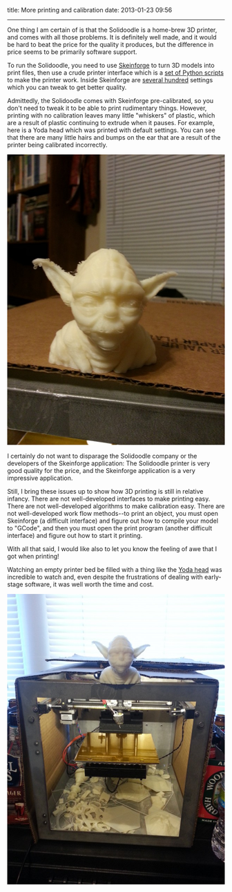 title: More printing and calibration
date: 2013-01-23 09:56

---

One thing I am certain of is that the Solidoodle is a home-brew 3D
printer, and comes with all those problems. It is definitely well
made, and it would be hard to beat the price for the quality it
produces, but the difference in price seems to be primarily software
support.

To run the Solidoodle, you need to use [Skeinforge][skeinforge] to turn
3D models into print files, then use a crude printer interface which
is a [set of Python scripts][printrun] to make the printer work. Inside
Skeinforge are [several hundred][settings] settings which you can
tweak to get better quality.

Admittedly, the Solidoodle comes with Skeinforge pre-calibrated, so
you don't need to tweak it to be able to print rudimentary things.
However, printing with no calibration leaves many little "whiskers"
of plastic, which are a result of plastic continuing to extrude when
it pauses. For example, here is a Yoda head which was printed with
default settings. You can see that there are many little hairs
and bumps on the ear that are a result of the printer being
calibrated incorrectly.

![Yoda head printed with Solidoodle 3D printer](/content/images/3d-printer/yoda-head.jpg)

I certainly do not want to disparage the Solidoodle company or the
developers of the Skeinforge application: The Solidoodle printer
is very good quality for the price, and the Skeinforge application
is a very impressive application.

Still, I bring these issues up to show how 3D printing is still
in relative infancy. There are not well-developed interfaces to
make printing easy. There are not well-developed algorithms to make
calibration easy. There are not well-developed work flow methods--to
print an object, you must open Skeinforge (a difficult interface) and
figure out how to compile your model to "GCode", and then you must
open the print program (another difficult interface) and figure
out how to start it printing.

With all that said, I would like also to let you know the feeling
of awe that I got when printing!

Watching an empty printer bed be filled with a thing like the [Yoda head][yodathing]
was incredible to watch and, even despite the frustrations of
dealing with early-stage software, it was well worth the time and cost.

![Solidoodle printer after a week of work](/content/images/3d-printer/what-a-mess.jpg)


[skeinforge]: http://fabmetheus.crsndoo.com/wiki/index.php/Skeinforge
[printrun]: https://github.com/kliment/Printrun
[settings]: http://fabmetheus.crsndoo.com/wiki/index.php/Skeinforge#Craft
[yodathing]: http://www.thingiverse.com/thing:14104
